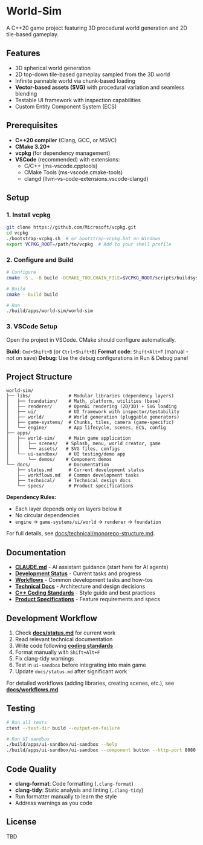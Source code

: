 # World-Sim

A C++20 game project featuring 3D procedural world generation and 2D tile-based gameplay.

## Features

- 3D spherical world generation
- 2D top-down tile-based gameplay sampled from the 3D world
- Infinite pannable world via chunk-based loading
- **Vector-based assets (SVG)** with procedural variation and seamless blending
- Testable UI framework with inspection capabilities
- Custom Entity Component System (ECS)

## Prerequisites

- **C++20 compiler** (Clang, GCC, or MSVC)
- **CMake 3.20+**
- **vcpkg** (for dependency management)
- **VSCode** (recommended) with extensions:
  - C/C++ (ms-vscode.cpptools)
  - CMake Tools (ms-vscode.cmake-tools)
  - clangd (llvm-vs-code-extensions.vscode-clangd)

## Setup

### 1. Install vcpkg

```bash
git clone https://github.com/Microsoft/vcpkg.git
cd vcpkg
./bootstrap-vcpkg.sh  # or bootstrap-vcpkg.bat on Windows
export VCPKG_ROOT=/path/to/vcpkg  # Add to your shell profile
```

### 2. Configure and Build

```bash
# Configure
cmake -S . -B build -DCMAKE_TOOLCHAIN_FILE=$VCPKG_ROOT/scripts/buildsystems/vcpkg.cmake

# Build
cmake --build build

# Run
./build/apps/world-sim/world-sim
```

### 3. VSCode Setup

Open the project in VSCode. CMake should configure automatically.

**Build**: `Cmd+Shift+B` (or `Ctrl+Shift+B`)
**Format code**: `Shift+Alt+F` (manual - not on save)
**Debug**: Use the debug configurations in Run & Debug panel

## Project Structure

```
world-sim/
├── libs/              # Modular libraries (dependency layers)
│   ├── foundation/    # Math, platform, utilities (base)
│   ├── renderer/      # OpenGL rendering (2D/3D) + SVG loading
│   ├── ui/            # UI framework with inspector/testability
│   ├── world/         # World generation (pluggable generators)
│   ├── game-systems/  # Chunks, tiles, camera (game-specific)
│   └── engine/        # App lifecycle, scenes, ECS, config
├── apps/
│   ├── world-sim/     # Main game application
│   │   ├── scenes/   # Splash, menu, world creator, game
│   │   └── assets/   # SVG files, configs
│   └── ui-sandbox/    # UI testing/demo app
│       └── demos/    # Component demos
└── docs/              # Documentation
    ├── status.md      # Current development status
    ├── workflows.md   # Common development tasks
    ├── technical/     # Technical design docs
    └── specs/         # Product specifications
```

**Dependency Rules:**
- Each layer depends only on layers below it
- No circular dependencies
- `engine` → `game-systems/ui/world` → `renderer` → `foundation`

For full details, see [docs/technical/monorepo-structure.md](docs/technical/monorepo-structure.md).

## Documentation

- **[CLAUDE.md](CLAUDE.md)** - AI assistant guidance (start here for AI agents)
- **[Development Status](docs/status.md)** - Current tasks and progress
- **[Workflows](docs/workflows.md)** - Common development tasks and how-tos
- **[Technical Docs](docs/technical/INDEX.md)** - Architecture and design decisions
- **[C++ Coding Standards](docs/technical/cpp-coding-standards.md)** - Style guide and best practices
- **[Product Specifications](docs/specs/INDEX.md)** - Feature requirements and specs

## Development Workflow

1. Check **[docs/status.md](docs/status.md)** for current work
2. Read relevant technical documentation
3. Write code following **[coding standards](docs/technical/cpp-coding-standards.md)**
4. Format manually with `Shift+Alt+F`
5. Fix clang-tidy warnings
6. Test in `ui-sandbox` before integrating into main game
7. Update `docs/status.md` after significant work

For detailed workflows (adding libraries, creating scenes, etc.), see **[docs/workflows.md](docs/workflows.md)**.

## Testing

```bash
# Run all tests
ctest --test-dir build --output-on-failure

# Run UI sandbox
./build/apps/ui-sandbox/ui-sandbox --help
./build/apps/ui-sandbox/ui-sandbox --component button --http-port 8080
```

## Code Quality

- **clang-format**: Code formatting (`.clang-format`)
- **clang-tidy**: Static analysis and linting (`.clang-tidy`)
- Run formatter manually to learn the style
- Address warnings as you code

## License

TBD

